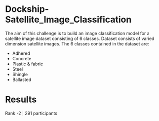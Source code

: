 # Dockship-Satellite_Image_Classification
The aim of this challenge is to build an image classification model for a satellite image dataset consisting of 6 classes. Dataset consists of varied dimension satellite images.
The 6 classes contained in the dataset are:

- Adhered
- Concrete
- Plastic & fabric
- Steel
- Shingle
- Ballasted

# Results
Rank -2 | 291 participants
